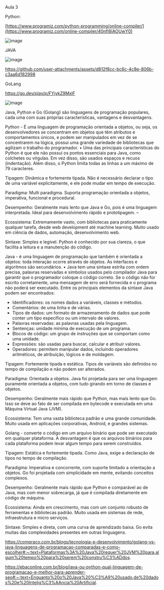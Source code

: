 Aula 3 

Python: 

[https://www.programiz.com/python-programming/online-compiler/](https://www.programiz.com/online-compiler/40nfI8IAOUwY0)

![image](https://github.com/user-attachments/assets/1eddece7-ee86-497a-b38d-388e19717053)



JAVA 

![image](https://replit.com/join/ddvotzwpkp-gabisantopietro)


https://github.com/user-attachments/assets/d812f8cc-bc6c-4c8e-806b-c3aa6d182998

GoLang

https://go.dev/play/p/FYjykZ9MxlF


![image](https://github.com/user-attachments/assets/cdfd3b24-ff83-47c9-a1c3-06fe3288e4e8)

Java, Python e Go (Golang) são linguagens de programação populares, cada uma com suas próprias características, vantagens e desvantagens.

Python - É uma linguagem de programação orientada a objetos, ou seja, os desenvolvedores se concentram em objetos que têm atributos e comportamentos únicos, e podem ser manipulados em vez de se concentrarem na lógica, possui uma grande variedade de bibliotecas que agilizam o trabalho do programador.
•	Uma das principais características do Python é que ele não possui os pontos essenciais para Java, como colchetes ou vírgulas. Em vez disso, são usados espaços e recuos (indentação). Além disso, o Python limita todas as linhas a um máximo de 79 caracteres.

Tipagem: Dinâmica e fortemente tipada. Não é necessário declarar o tipo de uma variável explicitamente, e ele pode mudar em tempo de execução. 

Paradigma: Multi paradigma. Suporta programação orientada a objetos, imperativa, funcional e procedural. 

Desempenho: Geralmente mais lento que Java e Go, pois é uma linguagem interpretada. Ideal para desenvolvimento rápido e prototipagem. –

Ecossistema: Extremamente vasto, com bibliotecas para praticamente qualquer tarefa, desde web development até machine learning. Muito usado em ciência de dados, automação, desenvolvimento web. 

Sintaxe: Simples e legível. Python é conhecido por sua clareza, o que facilita a leitura e a manutenção do código. 



Java - é uma linguagem de programação que também é orientada a objetos: toda interação ocorre através de objetos. As interfaces e algoritmos são secundários.
•	Java tem uma sintaxe estrita com ordem precisa, palavras reservadas e símbolos usados pelo compilador Java para garantir que o programador coloque o código correto. Se o código não for escrito corretamente, uma mensagem de erro será fornecida e o programa não poderá ser executado. Entre os principais elementos da sintaxe Java podem ser encontrados:

- Identificadores: os nomes dados a variáveis, classes e métodos.
- Comentários: de uma linha e de várias.
- Tipos de dados: um formato de armazenamento de dados que pode conter um tipo específico ou um intervalo de valores.
- Palavras reservadas: as palavras usadas pela linguagem.
- Sentenças: unidade mínima de execução de um programa.
- Blocos de código: um grupo de instruções que se comportam como uma unidade.
- Expressões: são usadas para buscar, calcular e atribuir valores.
- Operadores: permitem manipular dados, incluindo operadores aritméticos, de atribuição, lógicos e de moldagem.



Tipagem: Fortemente tipada e estática. Tipos de variáveis são definidos no tempo de compilação e não podem ser alterados. 

Paradigma: Orientada a objetos. Java foi projetada para ser uma linguagem puramente orientada a objetos, com tudo girando em torno de classes e objetos. 

Desempenho: Geralmente mais rápido que Python, mas mais lento que Go. Isso se deve ao fato de ser compilada em bytecode e executada em uma Máquina Virtual Java (JVM). 

Ecossistema: Tem uma vasta biblioteca padrão e uma grande comunidade. Muito usada em aplicações corporativas, Android, e grandes sistemas. 

 
Golang - converte o código em um arquivo binário que pode ser executado em qualquer plataforma. A desvantagem é que os arquivos binários para cada plataforma podem levar algum tempo para serem construídos.


Tipagem: Estática e fortemente tipada. Como Java, exige a declaração de tipos no tempo de compilação. 

Paradigma: Imperativa e concorrente, com suporte limitado a orientação a objetos. Go foi projetada com simplicidade em mente, evitando conceitos complexos. 

Desempenho: Geralmente mais rápido que Python e comparável ao de Java, mas com menor sobrecarga, já que é compilada diretamente em código de máquina. 

Ecossistema: Ainda em crescimento, mas com um conjunto robusto de ferramentas e bibliotecas padrão. Muito usada em sistemas de rede, infraestrutura e micro serviços. 

Sintaxe: Simples e direta, com uma curva de aprendizado baixa. Go evita muitas das complexidades presentes em outras linguagens. 


https://compraco.com.br/blogs/tecnologia-e-desenvolvimento/golang-vs-java-linguagens-de-programacao-comparadas-e-como-escolher#:~:text=Plataformas%3A%20Java%20requer%20JVM%20para,algum%20tempo%20para%20serem%20constru%C3%ADdos.


https://ebaconline.com.br/blog/java-ou-python-qual-linguagem-de-programacao-e-melhor-para-aprender-seo#:~:text=Enquanto%20o%20Java%20%C3%A9%20usado,de%20dados%20e%20Intelig%C3%AAncia%20Artificial.

